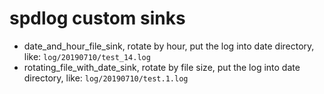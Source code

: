 # spdlog custom sinks

- date_and_hour_file_sink, rotate by hour, put the log into date directory, like: `log/20190710/test_14.log`
- rotating_file_with_date_sink, rotate by file size, put the log into date directory, like: `log/20190710/test.1.log`
